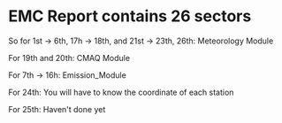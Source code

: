 # EMC Report contains 26 sectors

So for 1st -> 6th, 17h -> 18th, and 21st -> 23th, 26th: Meteorology Module

For 19th and 20th: CMAQ Module

For 7th -> 16h: Emission_Module

For 24th: You will have to know the coordinate of each station

For 25th: Haven't done yet
